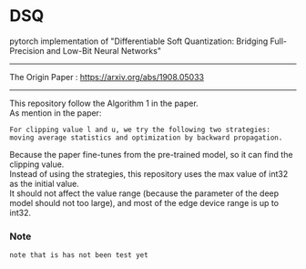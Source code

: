 # DSQ
pytorch implementation of "Differentiable Soft Quantization: Bridging Full-Precision and Low-Bit Neural Networks"  

****
The Origin Paper : <https://arxiv.org/abs/1908.05033>  
****

This repository follow the Algorithm 1 in the paper.  
As mention in the paper: 
```
For clipping value l and u, we try the following two strategies:  
moving average statistics and optimization by backward propagation.
```
Because the paper fine-tunes from the pre-trained model, so it can find the clipping value.  
Instead of using the strategies, this repository uses the max value of int32 as the initial value.  
It should not affect the value range (because the parameter of the deep model should not too large), and most of the edge device range is up to int32.  


### Note
```
note that is has not been test yet
```
